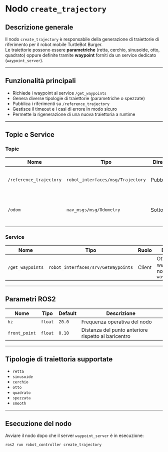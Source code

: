 # Nodo `create_trajectory`

## Descrizione generale
Il nodo `create_trajectory` è responsabile della generazione di traiettorie di riferimento per il robot mobile TurtleBot Burger.  
Le traiettorie possono essere **parametriche** (retta, cerchio, sinusoide, otto, quadrato) oppure definite tramite **waypoint** forniti da un service dedicato (`waypoint_server`).

---

## Funzionalità principali
- Richiede i waypoint al service `/get_waypoints`
- Genera diverse tipologie di traiettorie (parametriche o spezzate)
- Pubblica i riferimenti su `/reference_trajectory`
- Gestisce il timeout e i casi di errore in modo sicuro
- Permette la rigenerazione di una nuova traiettoria a runtime

---

## Topic e Service

### Topic
| Nome | Tipo | Direzione | Descrizione |
|------|------|------------|--------------|
| `/reference_trajectory` | `robot_interfaces/msg/Trajectory` | Pubblicato | Traiettoria desiderata per il controllore |
| `/odom` | `nav_msgs/msg/Odometry` | Sottoscritto | Odometria del robot per allineamento iniziale |

### Service
| Nome | Tipo | Ruolo | Descrizione |
|------|------|-------|--------------|
| `/get_waypoints` | `robot_interfaces/srv/GetWaypoints` | Client | Ottiene i waypoint dal nodo `waypoint_server` |

---

## Parametri ROS2

| Nome | Tipo | Default | Descrizione |
|------|------|----------|-------------|
| `hz` | `float` | `20.0` | Frequenza operativa del nodo |
| `front_point` | `float` | `0.10` | Distanza del punto anteriore rispetto al baricentro |

---

## Tipologie di traiettoria supportate
- `retta`
- `sinusoide`
- `cerchio`
- `otto`
- `quadrato`
- `spezzata`
- `smooth`

---

## Esecuzione del nodo

Avviare il nodo dopo che il server `waypoint_server` è in esecuzione:

```bash
ros2 run robot_controller create_trajectory
